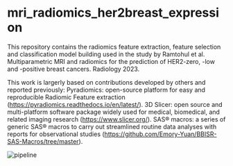 # mri_radiomics_her2breast_expression

This repository contains the radiomics feature extraction, feature selection and classification model building used in the study by Ramtohul et al. Multiparametric MRI and radiomics for the prediction of HER2-zero, -low and -positive breast cancers. Radiology 2023.

This work is largerly based on contributions developed by others and reported previously:
Pyradiomics: open-source platform for easy and reproducible Radiomic Feature extraction (https://pyradiomics.readthedocs.io/en/latest/).
3D Slicer: open source and multi-platform software package widely used for medical, biomedical, and related imaging research (https://www.slicer.org/).
SAS® macros: a series of generic SAS® macros to carry out streamlined routine data analyses with reports for observational studies (https://github.com/Emory-Yuan/BBISR-SAS-Macros/tree/master).

![‎pipeline](https://github.com/Toulsie/mri_radiomics_her2breast_expression/assets/48886075/f5bd9b5a-a12a-4de0-8813-cdc9b83cf2fa)
